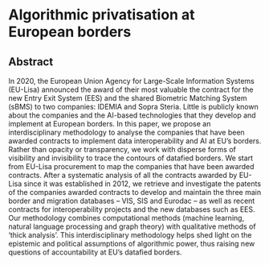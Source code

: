 # Algorithmic privatisation at European borders

## Abstract

In 2020, the European Union Agency for Large-Scale Information Systems (EU-Lisa) announced the award of their most valuable the contract for the new Entry Exit System (EES) and the shared Biometric Matching System (sBMS) to two companies: IDEMIA and Sopra Steria. Little is publicly known about the companies and the AI-based technologies that they develop and implement at European borders. In this paper, we propose an interdisciplinary methodology to analyse the companies that have been awarded contracts to implement data interoperability and AI at EU’s borders. Rather than opacity or transparency, we work with disperse forms of visibility and invisibility to trace the contours of datafied borders. We start from EU-Lisa procurement to map the companies that have been awarded contracts. After a systematic analysis of all the contracts awarded by EU-Lisa since it was established in 2012, we retrieve and investigate the patents of the companies awarded contracts to develop and maintain the three main border and migration databases – VIS, SIS and Eurodac – as well as recent contracts for interoperability projects and the new databases such as EES. Our methodology combines computational methods (machine learning, natural language processing and graph theory) with qualitative methods of ‘thick analysis’. This interdisciplinary methodology helps shed light on the epistemic and political assumptions of algorithmic power, thus raising new questions of accountability at EU’s datafied borders.
